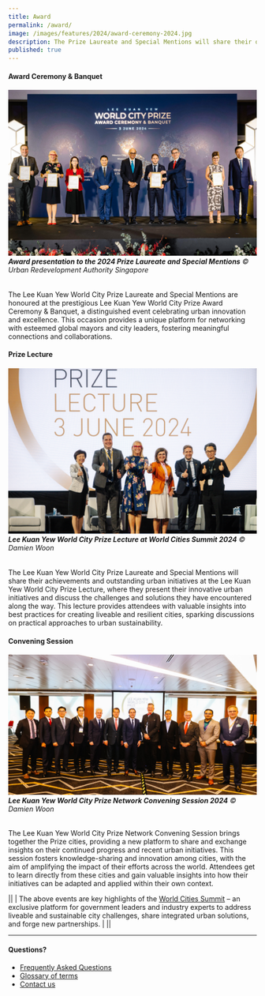 ```yaml
---
title: Award
permalink: /award/
image: /images/features/2024/award-ceremony-2024.jpg
description: The Prize Laureate and Special Mentions will share their outstanding urban initiatives at the Prize Lecture, a key highlight of World Cities Summit in Singapore.
published: true
---
```


#### **Award Ceremony & Banquet**

###### ![Award presentation to Vienna the 2024 Prize Laureate and Special Mentions](/images/features/2024/award-ceremony-2024.jpg/)**Award presentation to the 2024 Prize Laureate and Special Mentions** © Urban Redevelopment Authority Singapore

The Lee Kuan Yew World City Prize Laureate and Special Mentions are honoured at the prestigious Lee Kuan Yew World City Prize Award Ceremony & Banquet, a distinguished event celebrating urban innovation and excellence. This occasion provides a unique platform for networking with esteemed global mayors and city leaders, fostering meaningful connections and collaborations.

#### **Prize Lecture**

###### ![Lee Kuan Yew World City Prize Lecture at World Cities Summit 2024](/images/features/2024/prize-lecture-2024.jpg/)**Lee Kuan Yew World City Prize Lecture at World Cities Summit 2024** © Damien Woon

The Lee Kuan Yew World City Prize Laureate and Special Mentions will share their achievements and outstanding urban initiatives at the Lee Kuan Yew World City Prize Lecture, where they present their innovative urban initiatives and discuss the challenges and solutions they have encountered along the way. This lecture provides attendees with valuable insights into best practices for creating liveable and resilient cities, sparking discussions on practical approaches to urban sustainability.

#### **Convening Session**

###### ![Lee Kuan Yew World City Prize Network Convening Session 2024](/images/features/2024/convening-session.jpg/)**Lee Kuan Yew World City Prize Network Convening Session 2024** © Damien Woon

The Lee Kuan Yew World City Prize Network Convening Session brings together the Prize cities, providing a new platform to share and exchange insights on their continued progress and recent urban initiatives. This session fosters knowledge-sharing and innovation among cities, with the aim of amplifying the impact of their efforts across the world. Attendees get to learn directly from these cities and gain valuable insights into how their initiatives can be adapted and applied within their own context. 

||
| The above events are key highlights of the [World Cities Summit](https://www.worldcitiessummit.com.sg) – an exclusive platform for government leaders and industry experts to address liveable and sustainable city challenges, share integrated urban solutions, and forge new partnerships. |
||

---

#### **Questions?**

- [Frequently Asked Questions](/faq/)
- [Glossary of terms](/glossary/)
- [Contact us](/feedback/)

